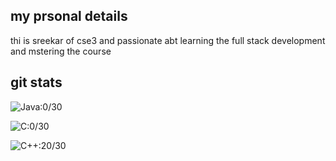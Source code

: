 ## my prsonal details
thi is sreekar of cse3 and passionate abt learning the full stack development and mstering the course
## git stats 
![Java](https://img.shields.io/badge/java%20--box):0/30

 ![C](https://img.shields.io/badge/C%20--box):0/30

 ![C++](https://img.shields.io/badge/C%2B%2B%20--box):20/30

